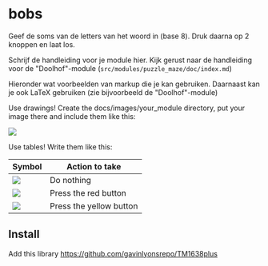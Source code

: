 # bobs

Geef de soms van de letters van het woord in (base 8).
Druk daarna op 2 knoppen en laat los.

Schrijf de handleiding voor je module hier. Kijk gerust naar de handleiding
voor de "Doolhof"-module (`src/modules/puzzle_maze/doc/index.md`)


Hieronder wat voorbeelden van markup die je kan gebruiken. Daarnaast kan je ook LaTeX
gebruiken (zie bijvoorbeeld de "Doolhof"-module)

Use drawings! Create the docs/images/your_module directory, put your image there and include them like this:

![](./your_module/filename.png)

Use tables! Write them like this:

| Symbol                         | Action to take |
|--------------------------------|----------------|
| ![](./your_module/symbol1.png) | Do nothing     |
| ![](./your_module/symbol2.png) | Press the red button |
| ![](./your_module/symbol3.png) | Press the yellow button |

## Install

Add this library
https://github.com/gavinlyonsrepo/TM1638plus

